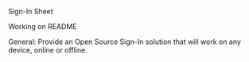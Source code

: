 Sign-In Sheet

Working on README

General: Provide an Open Source Sign-In solution that will work on any device, online or offline.
